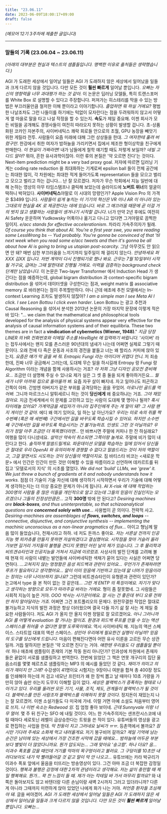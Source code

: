 ```yaml
---
title: "23.06.11"
date: 2023-06-09T18:00:17+09:00
draft: false
---
```


*(메모어 12기 3주차에 제출한 글입니다)*

---

### 말들의 기록 (23.06.04 ~ 23.06.11)

*(아래의 대부분은 현실과 텍스트의 샘플들입니다. 명백한 이유로 출처들은 생략했습니다.)*

AGI 가 도래한 세상에서 일어날 일들은 AGI 가 도래하지 않은 세상에서 일어났을 일들과 크게 다르지 않을 것입니다. 다만 모든 것이 **훨씬 빠르게** 일어날 뿐입니다. *오빠는 자신의 영향력을 너무 과대평가 하는 것 같아.* 이 논문은 딥러닝 모델들, 특히 트랜스포머를 White Box 로 설명할 수 있다고 주장합니다. 퍼져가는 히스테리를 막을 수 있는 방법은 부끄러울만큼 철저한 이해 뿐이라고 이야기합니다. *졸업하면 뭐 하실 거에요?* 평범한 나날조차도 그런 나들이를 하기에는 턱없이 모자란다는 점을 두려워하지 않고서 어떻게 옆 마을로 말을 타고 나설 작정을 할 수 있는지. **속도**가 제일 중요해. 이젠 회사가 모든 비밀을 공개해도 경쟁사들이 여전히 따라오지 못하는 상황이 발생할 겁니다. 초-상품화된 코카인 자본주의, 사이버네틱스 쾌락 회로들 안으로의 초월, GPU 농장을 빼앗기 위한 게릴라 전투. 사람들이 요즘 미래에 대해 그런 상상들을 한대. *그 여자한테 홀려 버렸구만*. 한강에서 취한 여자가 밤하늘을 가리키면서 집에서 제조한 형이상학을 친구에게 판매한다. *이 현실이 가짜라면!* 내가 남들에게 철학 얘기할 때도 저렇게 보일까? *네빌 고다드 알아?* 뭐야, 흔한 유사과학이잖아. 이런 류의 본질은 '약 오르면 진다'는 것이다. Next-item prediction might be a very bad proxy goal. 저자에 따르면 딥러닝 기계는 coding rate reduction 을 최대화하는 기계로써 epsilon ball 들이 전체 공간에는 최대한 많이, 각 차원에는 최대한 적게 들어가도록 representation 들을 모으고 벌리고 모으고 벌리고 하는 겁니다... 난 잘 모르겠다. 저자가 무슨 학회에서 지능 일반에 대해 논하는 영상의 아무 타임스탬프나 클릭해 보았는데 슬라이드에 **노버트 위너**의 얼굴이 떡하니 박혀있다. **사이버네틱스**야말로 이 시대의 망령인가? Apple Vision Pro 의 가격은 $3499 입니다. *사람들이 쉽게 놓치는 이 기기의 혁신은 VR 이나 AR 이 아니라 있는 그대로의 현실을 4K 로 제공한다는 데에 있습니다. 바로 그 매끄러움 때문에 곧 이걸 거의 벗지 않고 생활하는 사람들이 생겨나기 시작할 겁니다*. 너가 만약 2년 후에도 여전히 AI Safety 운운하며 Yudkowsky 어록이나 옮기고 다니고 있다면 그거야말로 끔찍한 일이지. *e/acc stands for effective accelerationism*. 차라리 가속주의자가 될래. *Of course you think that about AI. You're a first year swe, you were reading some LessWrong bs -- Yud probably. You're gonna be convinced of that 'til next week when you read some e/acc tweets and then it's gonna be all about how AI is going to bring us utopian post-scarcity.* 그냥 아무것도 안 읽으면 안 돼? 매번 심한 부끄러움을 느끼기까지 일주일이 채 걸리지 않는다. *안녕하세요 퍼XXX 김XX 입니다. 저번 계약이 다시 진행되기로 했나 봐요. 근무는 7월 10일부터 시작될 거구요, 급여는 그때 말한대로 진행될 거에요. 이력을 검증하는 background check 단계만 남았습니다.* 이 논문은 Two-layer Transformer 에서 Induction Head 가 생긴다는 점을 예증하는데, global bigram distribution 과 context-specific bigram distribution 을 섞어서 데이터셋을 구성한다는 점과, weight matrix 를 associative memory 로 바라본다는 점이 주목할만하다. 아니 근데 애초에 추천 모델에서는 In-context Learning 조차도 발생하지 않잖아? *I am a simple man I see Meta AI I click. I see Leon Bottou I click even harder*. Leon Bottou 는 광고 추천과 Causal Reasoning 을 섞어서 분석한 2013년 논문의 가장 마지막 문장에 이렇게 적은 바 있다: "... we claim that the mathematical and philosophical tools developed for the analysis of physical systems appear very effective for the analysis of causal information systems and of their equilibria. These two themes are in fact a **vindication of cybernetics (Wiener, 1948)**." *지금 당장 LINER 의 HR 전화번호와 이메일 주소를 HireRight 에 입력하기 바랍니다.* '사이버' 라는 접두사에서는 왠지 모를 촌스러운 90년대의 냄새가 나는데 어쩌면 실제로 그렇기 때문이다. 오래 전에 다 죽은 운동과 사조의 경전을 붙들고 너는 왜 할리스 커피에 앉아 있는지. *요즘은 얘가 막 글을 써 줘. Entropic Fungi 라는 아이디어 귀엽다 언니.* 저 죄송한데, 진짜 너무 궁금해서 그러는데, 도대체 무슨 일을 하시길래 Entropy 랑 Fungi 랑 Algorithm 이라는 개념을 함께 사용하시는 거죠? *아 저희 그냥 디자인 공모전 준비해요...* 조금만 더 설명해 주실 수 있나요 제가 실은 그 셋 중 둘을 되게 좋아하거든요... *월세가 너무 아까워 집으로 돌아올까 봐.* 요즘 자꾸 살이 빠지네. 자고 일어나도 피곤하고 간쪽이 아파. 간밤엔 아버지가 같은 부위를 공격당하는 꿈을 꾸었어. *아로나민 골드를 먹어봐.* 그니까 마르크스니 알튀세르니 하는 것이 **당신에게** 왜 중요하냐는 거죠. *그야 재밌잖아요.* 지금 전세계에서 이 문제를 고민하고 있는 사람이 도대체 몇 명이나 될까? *혹시 타이레놀 있어요?* *가계약금을 세입자가 아니라 집주인에게 주는 게 말이 돼?* *그 사람 왠지 게이인 것 같아.* 에디 왜 여기 있어요, 일 하는 날 아닌가요? *우리는 미로 속의 쥐를 짝수번째 (혹은 매 세번째) 구간에서만 길을 바꾸도록 학습시킬 수 있어요. 하지만 소수번째 구간에서만 길을 바꾸도록 학습시키는 건 불가능하죠. 인생도 그런 것 아닐까요? 우리가 정말 아주 조금만 더 똑똑했더라면...* 안 바쁘시면 주말에 커피나 한 잔 하실래요? 여행을 많이 다니셨네요. *설악산 약속이 취소되면 그쪽이랑 놀게요.* 주말에 비가 많이 내린다고 한다. *솔직하게 말씀드릴게요. 파운데이션 모델을 학습하는 일에 있어서 당신들은 절대로 우리 OpenAI 와 유의미하게 경쟁할 수 없다고 말씀드리는 것이 저의 역할이고, 그걸 알면서도 시도하는 것이 당신들의 역할이지요.* 짐 바티스타 비코는 <새로운 학문> 에서 인간은 인간이 만든 것만 이해할 수 있을 따름이라고 선언하며 데카르트를 뒤집고 '모델로서의 지식' 의 시초를 열었다. *We did not 'build' LLMs, we 'grew' it. We just threw a bunch of gradients at it and nobody understands how it works.* 점점 더 기술이 기술 자신에 대해 생각하기 시작하면서 우리가 기술에 대해 어떻게 생각하는지는 더 이상 중요한 문제가 아니게 됩니다. *AI X-risk 에 대해 작업하는 300명의 사람들 중 많은 이들을 개인적으로 알고 있는데 그들의 믿음이 진실인지는 모르겠으나 그들의 진정성만큼은...* 고작 **300명** 밖에 안 된다고? *Desiring machines are **black-boxes**, and thus uninterpretable, so that schizoanalytical questions are **concerned solely with use**...* 사용법이 곧 의미다. 전략적 사고. *Desiring-machines are assemblages of **flows, switches, and loops** -- connective, disjunctive, and conjunctive synthesis -- implementing the machinic unconscious as a non-linear pragmatics of flux...* 아이고 형님께 말씀 많이 들었습니다, 천재시라고 하하. 네 저도 돈까스 좋아요. *저는 서른살 전까지 인공지능 펫 피카츄를 만들지 못하면 자살하겠다고 결심했어요. 시작점을 찾아 거슬러 올라가보면 길거리 거지들의 불행을 견디지 못했던 어린 날의 제가 있습니다. 그 후 물리학과 비트겐슈타인과 인공지능을 거쳐서 지금에 이르렀죠.* 사상사의 발전 단계를 고려해 볼 때 현재 이 사람이 내뱉는 발언들에 사이버네틱한 색채가 묻어 있다는 사실은 어쩌면 당연하다. *...고쳐지지 않는 멍청함은 음성 피드백과 관련이 있어요... 무언가가 존재하려면 루프가 필요하다고 생각했어요... 앎이 이미 믿음에 기반하고 있는데 앎 너머가 믿음이라는 정의는 너무 나이브하지 않나요?* 그런데 비트겐슈타인이 유형론과 관련이 있던가? 논고에서 type 을 본 적이 없는 것 같은데... *그런 게 ENTP 의 특징이에요. 자기가 맞다고 생각하는 방향으로 모두가 따라주길 바라는 거에요.* 형이 좀 잘못했네. 그 사람들은 사회적 지능이 높은 거야. *OOO 박사는 사기꾼이에요. 잘 사는 건 좋은데 부디 오류 전파만 하지 말아달라는 거죠.* 어쩌면 그건 포트폴리오의 문제다. 완전무결한 작업은 절대로 불가능하고 지식의 발전 과정은 항상 더러웠으며 결국 다들 자기 삶 잘 사는 게 제일 중요한 사람들이다. 저도 AGI 가 올지 안 올지 이젠 정말로 잘 모르겠어요. *아니 그러니까 AGI 를 어떻게 evaluation 할 거냐는 말이죠. 환경과 피드백 루프를 만들 수 있는 액션 스페이스를 쥐어줄 수 없다면 말짱 도루묵이에요*. 역시 사이버네틱 해. 지능의 액션 스페이스. 스타트업 대표의 액션 스페이스. *성민아 우리에게 필요한건 실행이 아닐까? 믿음의 도구를 당신에게 드립니다.* 마음이 편해진다면야 어떤 유사 이론을 고르든 무슨 상관일까. 거듭 말하지만 본질은 '약 오르면 진다'는 거야. *얘한텐 우리들도 다 샘플들일 뿐이야.* 허나 애초에 샘플링이 존재의 기본 작동 원리 아니던가? 인과성에 차원에서 존재자들은 끝없이 서로를 샘플링하고 번역한다. 전번에 읽었던 그 책은 연못 개구리의 집단 울음소리를 몇몇 헤르츠로 샘플링하는 MP3 의 예시를 들었던 것 같다. *재미가 의미고 의미가 재미지 안 그래?* 수강생이 41명이요 시험지는 9장이니 여분을 합쳐 총 400장 정도를 인쇄해야 하는데 저 검고 네모난 프린터가 왜 한 장씩 뽑고 날 때마다 10초 가량을 가만히 앉아 숨만 쉬는지 도무지 이해할 길이 없다. *세상은 블랙박스가 증폭하는 형태로 나아가고 있다. 우리를 둘러싼 모든 기기, 사물, 조직, 제도, 관계들이 블랙박스가 될 것이다. 블랙박스를 만든 사람조차 블랙박스를 이해하지 못할 것이다.* 정지돈이 재밌는지 나는 잘 모르겠어. 이젠 소설가들도 다 미국에 가네. 이럴 거면 아예 소설도 처음부터 영어로 쓰지. *나 이번 숙소는 Redwood 임*. 집 엄청 좋아 보이네. *근데 Sunnyvale 이랑 너무 멀어.* 몇 주 뒤 친구는 SFO 에 내릴 것이다. 어느 한 가속주의자는 샌프란시스코에 내릴 때마다 세로토닌 레벨이 급상승한다는 트윗을 쓴 적이 있다. 유튜버들의 영상을 광고로 편집하는 사업을 한대. *막 천둥이 치고 그러네요 날씨가 ㅠㅠ*. 등촌역에서 볼까요? *잠시만 기다려 주세요 소화제 먹고 내려올게요.* 저기 봉구비어 갈까요? *제일 기억에 남는 순간은 남미에 있는 세상에서 가장 건조한 사막에 갔을 때에요... 밤하늘에 어두운 부분보다 별빛이 더 많았다니까요. 뭔가 압도되는... 그래 맞아요 '숭고함'. 하나 더요? 음... 이과수 폭포를 갔을 때인데 거기를 악마의 목구멍이라고 불러요. 그 구덩이를 10초만 내려다보아도 내가 막 빨려들어갈 것 같고 말이 막 안 나오고...* 유튜브에는 카라 박규리가 이과수 폭포 앞에서 울음을 터뜨리는 방송영상이 있다. 그건 아마 조금 더 복잡한 감정일 것이다. *행복과 불행은 감정에 대한 2차적 관념이라고 생각해요. 저는 삶이 충만할 때 제일 행복해요. 뭔가... 꽉 찬 느낌이 들 때. 제가 아는 칵테일 바 가서 마무리 할까요?* 와 내쪽은 돌아보지도 않고 바텐더랑 다른 손님이랑 새벽 2시까지 그러고 있더라니까? 다른 게 아니라 그때까지 미련하게 앉아 있었던 나에게 화가 나는 거야. *허언증 환자들 조심해야 돼.* 글을 써야겠어. *AGI 가 도래한 세상에서 일어날 일들은 AGI 가 도래하지 않은 세상에서 일어났을 일들과 크게 다르지 않을 것입니다. 다만 모든 것이 **훨씬 빠르게** 일어날 뿐입니다. 오빠는...*





